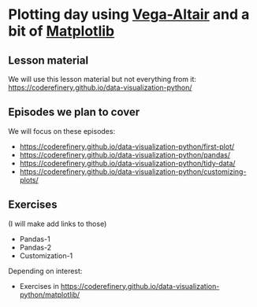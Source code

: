 # Plotting day using [Vega-Altair](https://altair-viz.github.io/) and a bit of [Matplotlib](https://matplotlib.org/)


## Lesson material

We will use this lesson material but not everything from it:
https://coderefinery.github.io/data-visualization-python/


## Episodes we plan to cover

We will focus on these episodes:
- https://coderefinery.github.io/data-visualization-python/first-plot/
- https://coderefinery.github.io/data-visualization-python/pandas/
- https://coderefinery.github.io/data-visualization-python/tidy-data/
- https://coderefinery.github.io/data-visualization-python/customizing-plots/


## Exercises

(I will make add links to those)

- Pandas-1
- Pandas-2
- Customization-1

Depending on interest:
- Exercises in https://coderefinery.github.io/data-visualization-python/matplotlib/
